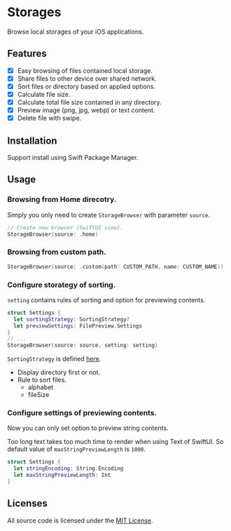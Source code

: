 # Storages
Browse local storages of your iOS applications.

## Features

- [x] Easy browsing of files contained local storage.
- [x] Share files to other device over shared network.
- [x] Sort files or directory based on applied options.
- [x] Calculate file size.
- [x] Calculate total file size contained in any directory.
- [x] Preview image (png, jpg, webp) or text content.
- [x] Delete file with swipe.

## Installation

Support install using Swift Package Manager.

## Usage

### Browsing from Home direcotry.

Simply you only need to create `StorageBrowser` with parameter `source`. 

```swift
// Create new browser (SwiftUI view).
StorageBrowser(source: .home)
```

### Browsing from custom path.

```swift
StorageBrowser(source: .custom(path: CUSTOM_PATH, name: CUSTOM_NAME))
```

### Configure storategy of sorting.

`setting` contains rules of sorting and option for previewing contents.

```swift
struct Settings {
  let sortingStrategy: SortingStrategy?
  let previewSettings: FilePreview.Settings
}
// ...
StorageBrowser(source: source, setting: setting)
```

`SortingStrategy` is defined [here](https://github.com/naru-jpn/Storages/blob/main/Sources/Storages/UI/SortingStrategy.swift).

- Display directory first or not.
- Rule to sort files.
   - alphabet
   - fileSize

### Configure settings of previewing contents.

Now you can only set option to preview string contents.

Too long text takes too much time to render when using Text of SwiftUI. So default value of `maxStringPreviewLength` is `1000`.

```swift
struct Settings {
  let stringEncoding: String.Encoding
  let maxStringPreviewLength: Int
}
```

## Licenses

All source code is licensed under the [MIT License](./LICENSE).
